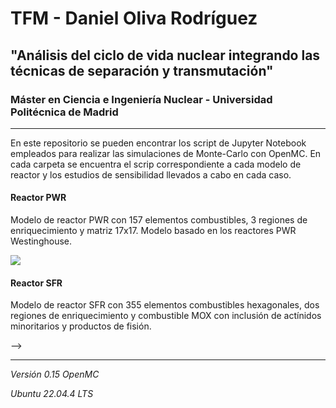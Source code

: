 # TFM - Daniel Oliva Rodríguez
## "Análisis del ciclo de vida nuclear integrando las técnicas de separación y transmutación"
### Máster en Ciencia e Ingeniería Nuclear - Universidad Politécnica de Madrid

------

En este repositorio se pueden encontrar los script de Jupyter Notebook empleados para realizar las simulaciones de Monte-Carlo con OpenMC. En cada carpeta se encuentra el scrip correspondiente a cada modelo de reactor y los estudios de sensibilidad llevados a cabo en cada caso.

#### Reactor PWR
Modelo de reactor PWR con 157 elementos combustibles, 3 regiones de enriquecimiento y matriz 17x17. Modelo basado en los reactores PWR Westinghouse.

<p algin="center">
    <img src="https://github.com/DanielOlivaRodriguez/TFM-Daniel-Oliva/blob/main/Reactor_PWR/pwr_core.jpg">
</p>

#### Reactor SFR
Modelo de reactor SFR con 355 elementos combustibles hexagonales, dos regiones de enriquecimiento y combustible MOX con inclusión de actínidos minoritarios y productos de fisión. 

<!-- <p algin="center">
    <img src="https://github.com/DanielOlivaRodriguez/TFG-Daniel-Oliva/blob/main/Im%C3%A1genes/pcb%20pistas.png">
</p> --> -->

------

*Versión 0.15 OpenMC*

*Ubuntu 22.04.4 LTS*